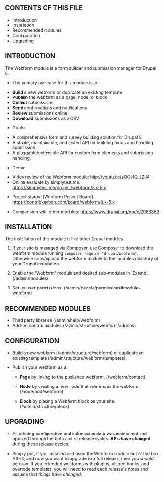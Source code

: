 CONTENTS OF THIS FILE
---------------------

 * Introduction
 * Installation
 * Recommended modules
 * Configuration
 * Upgrading

INTRODUCTION
------------

The Webform module is a form builder and submission manager for Drupal 8.

 * The primary use case for this module is to:

  - **Build** a new webform or duplicate an existing template
  - **Publish** the webform as a page, node, or block
  - **Collect** submissions
  - **Send** confirmations and notifications
  - **Review** submissions online
  - **Download** submissions as a CSV

 * Goals:

  - A comprehensive form and survey building solution for Drupal 8.
  - A stable, maintainable, and tested API for building forms and handling submission.
  - A pluggable/extensible API for custom form elements and submission handling.

 * Demo:
  - Video review of the Webform module:
    http://youtu.be/sQGsfQ_LZJ4
  - Online evaluate by simplytest.me:
    https://simplytest.me/project/webform/8.x-5.x

 * Project status:
   [Webform Project Board] https://contribkanban.com/board/webform/8.x-5.x

 * Comparision with other modules:
   https://www.drupal.org/node/2083353


INSTALLATION
------------

The installation of this module is like other Drupal modules.

 1. If your site is [managed via Composer](https://www.drupal.org/node/2718229),
    use Composer to download the webform module running
    ```composer require "drupal/webform"```. Otherwise copy/upload the webform
    module to the modules directory of your Drupal installation.

 2. Enable the 'Webform' module and desired sub-modules in 'Extend'.
   (/admin/modules)

 3. Set up user permissions. (/admin/people/permissions#module-webform)

RECOMMENDED MODULES
-------------------

 * Third party libraries (/admin/help/webform)
 * Add-on contrib modules (/admin/structure/webform/addons)

CONFIGURATION
-------------

 * Build a new webform (/admin/structure/webform)
   or duplicate an existing template (/admin/structure/webform/templates).

 * Publish your webform as a:

   - **Page** by linking to the published webform. (/webform/contact)

   - **Node** by creating a new node that references the webform. (/node/add/webform)

   - **Block** by placing a Webform block on your site. (/admin/structure/block)


UPGRADING
---------

 * All existing configuration and submission data was maintained and updated
   through the beta and rc release cycles.
   **APIs have changed** during these release cycles.

 * Simply put, if you installed and used the Webform module out of the box AS-IS,
   and now you want to upgrade to a full release, then
   you _should_ be okay. If you extended webforms with plugins, altered
   hooks, and overrode templates, you will need to read each release's
   notes and assume that _things have changed_.
